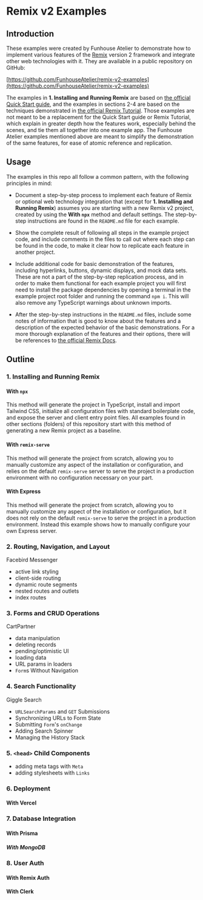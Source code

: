 # Remix v2 Examples

## Introduction

These examples were created by Funhouse Atelier to demonstrate how to implement various features of the [Remix](https://remix.run/) version 2 framework and integrate other web technologies with it. They are available in a public repository on GitHub:

[https://github.com/FunhouseAtelier/remix-v2-examples](https://github.com/FunhouseAtelier/remix-v2-examples)

The examples in **1. Installing and Running Remix** are based on [the official Quick Start guide](https://remix.run/docs/en/main/start/quickstart), and the examples in sections 2-4 are based on the techniques demonstrated in [the official Remix Tutorial](https://remix.run/docs/en/main/start/tutorial). Those examples are not meant to be a replacement for the Quick Start guide or Remix Tutorial, which explain in greater depth how the features work, especially behind the scenes, and tie them all together into one example app. The Funhouse Atelier examples mentioned above are meant to simplify the demonstration of the same features, for ease of atomic reference and replication.

## Usage

The examples in this repo all follow a common pattern, with the following principles in mind:

- Document a step-by-step process to implement each feature of Remix or optional web technology integration that (except for **1. Installing and Running Remix**) assumes you are starting with a new Remix v2 project, created by using the **With `npx`** method and default settings. The step-by-step instructions are found in the `README.md` file for each example.

- Show the complete result of following all steps in the example project code, and include comments in the files to call out where each step can be found in the code, to make it clear how to replicate each feature in another project.

- Include additional code for basic demonstration of the features, including hyperlinks, buttons, dynamic displays, and mock data sets. These are not a part of the step-by-step replication process, and in order to make them functional for each example project you will first need to install the package dependencies by opening a terminal in the example project root folder and running the command `npm i`. This will also remove any TypeScript warnings about unknown imports.

- After the step-by-step instructions in the `README.md` files, include some notes of information that is good to know about the features and a description of the expected behavior of the basic demonstrations. For a more thorough explanation of the features and their options, there will be references to [the official Remix Docs](https://remix.run/docs/en/main).

## Outline

### 1. Installing and Running Remix

#### With `npx`

This method will generate the project in TypeScript, install and import Tailwind CSS, initialize all configuration files with standard boilerplate code, and expose the server and client entry point files. All examples found in other sections (folders) of this repository start with this method of generating a new Remix project as a baseline.

#### With `remix-serve`

This method will generate the project from scratch, allowing you to manually customize any aspect of the installation or configuration, and relies on the default `remix-serve` server to serve the project in a production environment with no configuration necessary on your part.

#### With Express

This method will generate the project from scratch, allowing you to manually customize any aspect of the installation or configuration, but it does not rely on the default `remix-serve` to serve the project in a production environment. Instead this example shows how to manually configure your own Express server.

### 2. Routing, Navigation, and Layout

Facebird Messenger

- active link styling
- client-side routing
- dynamic route segments
- nested routes and outlets
- index routes

### 3. Forms and CRUD Operations

CartPartner

- data manipulation
- deleting records
- pending/optimistic UI
- loading data
- URL params in loaders
- `Form`s Without Navigation

### 4. Search Functionality

Giggle Search

- `URLSearchParams` and `GET` Submissions
- Synchronizing URLs to Form State
- Submitting `Form`'s `onChange`
- Adding Search Spinner
- Managing the History Stack

### 5. `<head>` Child Components

- adding meta tags with `Meta`
- adding stylesheets with `Links`

### 6. Deployment

#### With Vercel

### 7. Database Integration

#### With Prisma

##### With MongoDB

### 8. User Auth

#### With Remix Auth

#### With Clerk
